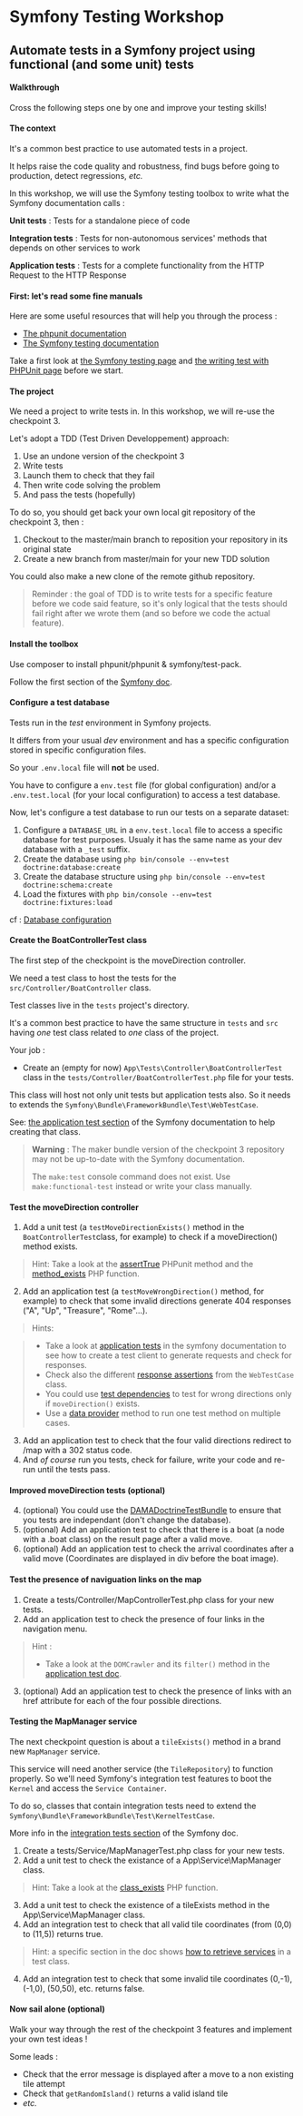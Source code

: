 # Symfony Testing Workshop

## Automate tests in a Symfony project using functional (and some unit) tests

#### Walkthrough

Cross the following steps one by one and improve your testing skills!

#### The context

It's a common best practice to use automated tests in a project.

It helps raise the code quality and robustness, find bugs before going to production, detect regressions,  _etc._

In this workshop, we will use the Symfony testing toolbox to write what the Symfony documentation calls :

**Unit tests** : Tests for a standalone piece of code

**Integration tests** : Tests for non-autonomous services' methods that depends on other services to work

**Application tests** : Tests for a complete functionality from the HTTP Request to the HTTP Response

#### First: let's read some fine manuals

Here are some useful resources that will help you through the process :

- [The phpunit documentation](https://phpunit.readthedocs.io/)
- [The Symfony testing documentation](https://symfony.com/doc/current/testing.html)

Take a first look at [the Symfony testing page](https://symfony.com/doc/current/testing.html) and [the writing test with PHPUnit page](https://phpunit.readthedocs.io/en/9.5/writing-tests-for-phpunit.html) before we start.

#### The project

We need a project to write tests in.
In this workshop, we will re-use the checkpoint 3.

Let's adopt a TDD (Test Driven Developpement) approach:

1. Use an undone version of the checkpoint 3
2. Write tests
3. Launch them to check that they fail
4. Then write code solving the problem
5. And pass the tests (hopefully)

To do so, you should get back your own local git repository of the checkpoint 3, then :

1. Checkout to the master/main branch to reposition your repository in its original state
2. Create a new branch from master/main for your new TDD solution

You could also make a new clone of the remote github repository.

> Reminder : the goal of TDD is to write tests for a specific feature before we code said feature, so it's only logical that the tests should fail right after we wrote them (and so before we code the actual feature).

#### Install the toolbox

Use composer to install phpunit/phpunit & symfony/test-pack.

Follow the first section of the [Symfony doc](https://symfony.com/doc/current/testing.html#the-phpunit-testing-framework).

#### Configure a test database

Tests run in the *test* environment in Symfony projects.

It differs from your usual *dev* environment and has a specific configuration stored in specific configuration files.

So your `.env.local` file will **not** be used.

You have to configure a `env.test` file (for global configuration) and/or a `.env.test.local` (for your local configuration) to access a test database.

Now, let's configure a test database to run our tests on a separate dataset:

1. Configure a `DATABASE_URL` in a `env.test.local` file to access a specific database for test purposes.
Usualy it has the same name as your dev database with a `_test` suffix.
2. Create the database using `php bin/console --env=test doctrine:database:create`
3. Create the database structure using `php bin/console --env=test doctrine:schema:create`
4. Load the fixtures with `php bin/console --env=test doctrine:fixtures:load`

cf : [Database configuration](https://symfony.com/doc/current/testing.html#configuring-a-database-for-tests)

#### Create the BoatControllerTest class

The first step of the checkpoint is the moveDirection controller.

We need a test class to host the tests for the `src/Controller/BoatController` class.

Test classes live in the `tests` project's directory.

It's a common best practice to have the same structure in `tests` and `src` having *one* test class related to *one* class of the project.

Your job :

- Create an (empty for now) `App\Tests\Controller\BoatControllerTest` class in the `tests/Controller/BoatControllerTest.php` file for your tests.

This class will host not only unit tests but application tests also. So it needs to extends the `Symfony\Bundle\FrameworkBundle\Test\WebTestCase`.

See: [the application test section](https://symfony.com/doc/current/testing.html#write-your-first-application-test) of the Symfony documentation to help creating that class.

> **Warning** : The maker bundle version of the checkpoint 3 repository may not be up-to-date with the Symfony documentation.
>
> The `make:test` console command does not exist. Use `make:functional-test` instead or write your class manually. 

#### Test the moveDirection controller

1. Add a unit test (a `testMoveDirectionExists()` method in the `BoatControllerTest`class, for example) to check if a moveDirection() method exists.

> Hint: Take a look at the [assertTrue](https://phpunit.readthedocs.io/en/9.5/assertions.html#asserttrue) PHPunit method and the [method_exists](https://www.php.net/manual/en/function.method-exists.php) PHP function.

2. Add an application test (a `testMoveWrongDirection()` method, for example) to check that some invalid directions generate 404 responses ("A", "Up", "Treasure", "Rome"...).

> Hints:

> - Take a look at [application tests](https://symfony.com/doc/current/testing.html#write-your-first-application-test) in the symfony documentation to see how to create a test client to generate requests and check for responses.
> - Check also the different [response assertions](https://symfony.com/doc/current/testing.html#response-assertions) from the `WebTestCase` class.
> - You could use [test dependencies](https://phpunit.readthedocs.io/en/9.5/writing-tests-for-phpunit.html#test-dependencies) to test for wrong directions only if `moveDirection()` exists.
> - Use a [data provider](https://phpunit.readthedocs.io/en/9.5/writing-tests-for-phpunit.html#data-providers) method to run one test method on multiple cases.

3. Add an application test to check that the four valid directions redirect to /map with a 302 status code.
4. And _of course_ run you tests, check for failure, write your code and re-run until the tests pass.

#### Improved moveDirection tests (optional)

4. (optional) You could use the [DAMADoctrineTestBundle](https://github.com/dmaicher/doctrine-test-bundle) to ensure that you tests are independant (don't change the database).
5. (optional) Add an application test to check that there is a boat (a node with a .boat class) on the result page after a valid move.
6. (optional) Add an application test to check the arrival coordinates after a valid move (Coordinates are displayed in div before the boat image).

#### Test the presence of naviguation links on the map

1. Create a tests/Controller/MapControllerTest.php class for your new tests.
2. Add an application test to check the presence of four links in the navigation menu.

> Hint :
>
> - Take a look at the `DOMCrawler` and its `filter()` method in the [application test doc](https://symfony.com/doc/current/testing/dom_crawler.html).

3. (optional) Add an application test to check the presence of links with an href attribute for each of the four possible directions.

#### Testing the MapManager service

The next checkpoint question is about a `tileExists()` method in a brand new `MapManager` service.

This service will need another service (the `TileRepository`) to function properly. So we'll need Symfony's integration test features to boot the `Kernel` and access the `Service Container`.

To do so, classes that contain integration tests need to extend the `Symfony\Bundle\FrameworkBundle\Test\KernelTestCase`.

More info in the [integration tests section](https://symfony.com/doc/current/testing.html#integration-tests) of the Symfony doc.

1. Create a tests/Service/MapManagerTest.php class for your new tests.
2. Add a unit test to check the existance of a App\Service\MapManager class.

> Hint: Take a look at the [class_exists](https://www.php.net/manual/en/function.class-exists) PHP function.

3. Add a unit test to check the existence of a tileExists method in the App\Service\MapManager class.
3. Add an integration test to check that all valid tile coordinates (from (0,0) to (11,5)) returns true.

> Hint: a specific section in the doc shows [how to retrieve services](https://symfony.com/doc/current/testing.html#retrieving-services-in-the-test) in a test class.

4. Add an integration test to check that some invalid tile coordinates (0,-1), (-1,0), (50,50), etc. returns false.

#### Now sail alone (optional)

Walk your way through the rest of the checkpoint 3 features and implement your own test ideas !

Some leads :

- Check that the error message is displayed after a move to a non existing tile attempt
- Check that `getRandomIsland()` returns a valid island tile
- *etc.*
